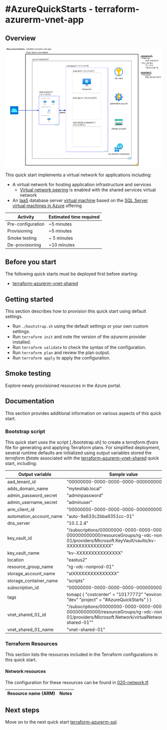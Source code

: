 # \#AzureQuickStarts - terraform-azurerm-vnet-app

## Overview

![vnet-app-diagram](./vnet-app-diagram.png)

This quick start implements a virtual network for applications including:

* A virtual network for hosting application infrastructure and services
  * [Virtual network peering](https://docs.microsoft.com/en-us/azure/virtual-network/virtual-network-peering-overview) is enabled with the shared services virtual network
* An [IaaS](https://azure.microsoft.com/en-us/overview/what-is-iaas/) database server [virtual machine](https://docs.microsoft.com/en-us/azure/azure-glossary-cloud-terminology#vm) based on the [SQL Server virtual machines in Azure](https://docs.microsoft.com/en-us/azure/azure-sql/virtual-machines/windows/sql-server-on-azure-vm-iaas-what-is-overview#payasyougo) offering

Activity | Estimated time required
--- | ---
Pre-configuration | ~5 minutes
Provisioning | ~5 minutes
Smoke testing | ~ 5 minutes
De-provisioning | ~10 minutes

## Before you start

The following quick starts must be deployed first before starting:

* [terraform-azurerm-vnet-shared](../terraform-azurerm-vnet-shared)

## Getting started

This section describes how to provision this quick start using default settings.

* Run `./bootstrap.sh` using the default settings or your own custom settings.
* Run `terraform init` and note the version of the *azurerm* provider installed.
* Run `terraform validate` to check the syntax of the configuration.
* Run `terraform plan` and review the plan output.
* Run `terraform apply` to apply the configuration.

## Smoke testing

Explore newly provisioned resources in the Azure portal.

## Documentation

This section provides additional information on various aspects of this quick start.

### Bootstrap script

This quick start uses the script [./bootstrap.sh] to create a *terraform.tfvars* file for generating and applying Terraform plans. For simplified deployment, several runtime defaults are initialized using output variables stored the *terraform.tfstate* associated with the [terraform-azurerm-vnet-shared](./terraform-azurerm-vnet-shared) quick start, including:

Output variable | Sample value
--- | ---
aad_tenant_id | "00000000-0000-0000-0000-000000000000"
adds_domain_name | "mytestlab.local"
admin_password_secret | "adminpassword"
admin_username_secret | "adminuser"
arm_client_id | "00000000-0000-0000-0000-000000000000"
automation_account_name | "auto-9a633c2bba9351cc-01"
dns_server | "10.1.2.4"
key_vault_id | "/subscriptions/00000000-0000-0000-0000-000000000000/resourceGroups/rg-vdc-nonprod-01/providers/Microsoft.KeyVault/vaults/kv-XXXXXXXXXXXXXXX"
key_vault_name | "kv-XXXXXXXXXXXXXXX"
location | "eastus2"
resource_group_name | "rg-vdc-nonprod-01"
storage_account_name | "stXXXXXXXXXXXXXXX"
storage_container_name | "scripts"
subscription_id | "00000000-0000-0000-0000-000000000000"
tags | tomap( { "costcenter" = "10177772" "environment" = "dev" "project" = "#AzureQuickStarts" } )
vnet_shared_01_id | "/subscriptions/00000000-0000-0000-0000-000000000000/resourceGroups/rg-vdc-nonprod-01/providers/Microsoft.Network/virtualNetworks/vnet-shared-01""
vnet_shared_01_name | "vnet-shared-01"

### Terraform Resources

This section lists the resources included in the Terraform configurations in this quick start.

#### Network resources

The configuration for these resources can be found in [020-network.tf](./020-network.tf).

Resource name (ARM) | Notes
--- | ---

## Next steps

Move on to the next quick start [terraform-azurerm-sql](../terraform-azurerm-sql).
